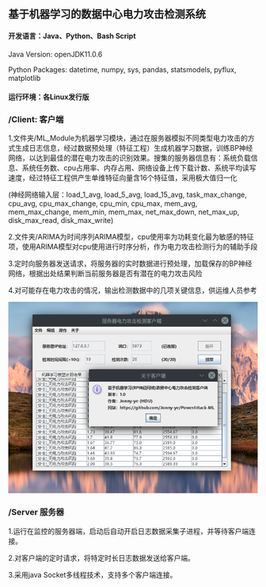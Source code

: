 ## 基于机器学习的数据中心电力攻击检测系统

#### 开发语言：Java、Python、Bash Script

Java Version: openJDK11.0.6

Python Packages: datetime, numpy, sys, pandas, statsmodels, pyflux, matplotlib 


#### 运行环境：各Linux发行版

### /Client: 客户端

1.文件夹/ML_Module为机器学习模块，通过在服务器模拟不同类型电力攻击的方式生成日志信息，经过数据预处理（特征工程）生成机器学习数据，训练BP神经网络，以达到最佳的潜在电力攻击的识别效果。搜集的服务器信息有：系统负载信息、系统任务数、cpu占用率、内存占用、网络设备上传下载计数、系统平均读写速度，经过特征工程供产生单维特征向量含16个特征值，采用极大值归一化

(神经网络输入层：load_1_avg, load_5_avg, load_15_avg, task_max_change, cpu_avg, cpu_max_change, cpu_min, cpu_max, mem_avg, mem_max_change, mem_min, mem_max, net_max_down, net_max_up, disk_max_read, disk_max_write)

2.文件夹/ARIMA为时间序列ARIMA模型，cpu使用率为功耗变化最为敏感的特征项，使用ARIMA模型对cpu使用进行时序分析，作为电力攻击检测行为的辅助手段

3.定时向服务器发送请求，将服务器的实时数据进行预处理，加载保存的BP神经网络，根据出处结果判断当前服务器是否有潜在的电力攻击风险

4.对可能存在电力攻击的情况，输出检测数据中的几项关键信息，供运维人员参考


![image](https://github.com/Jonny-ye/PowerAttack-ML/blob/master/Client-GUI1.0.png)

### /Server 服务器

1.运行在监控的服务器端，启动后自动开启日志数据采集子进程，并等待客户端连接。

2.对客户端的定时请求，将特定时长日志数据发送给客户端。

3.采用java Socket多线程技术，支持多个客户端连接。
